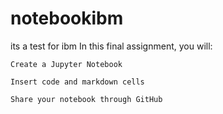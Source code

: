 # notebookibm
its a test for ibm
In this final assignment, you will:

    Create a Jupyter Notebook

    Insert code and markdown cells

    Share your notebook through GitHub
